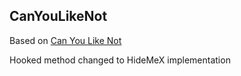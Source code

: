 ## CanYouLikeNot

Based on [Can You Like Not](https://github.com/wizages/Can-You-Like-Not)

Hooked method changed to HideMeX implementation
